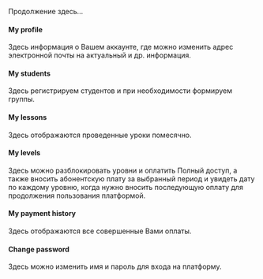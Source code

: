 Продолжение здесь…

#### My profile
Здесь информация о Вашем аккаунте, где можно изменить адрес электронной почты на актуальный и др. информация.

#### My students
Здесь регистрируем студентов и при необходимости формируем группы.

#### My lessons
Здесь отображаются проведенные уроки помесячно.

#### My levels
Здесь можно разблокировать уровни и оплатить Полный доступ, а также вносить абонентскую плату за выбранный период и увидеть дату по каждому уровню, когда нужно вносить последующую оплату для продолжения пользования платформой.

#### My payment history
Здесь отображаются все совершенные Вами оплаты.

#### Change password
Здесь можно изменить имя и пароль для входа на платформу.
